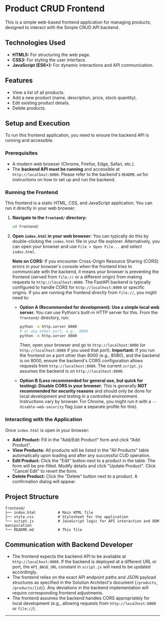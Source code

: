 # Product CRUD Frontend

This is a simple web-based frontend application for managing products, designed to interact with the Simple CRUD API backend.

## Technologies Used

*   **HTML5:** For structuring the web page.
*   **CSS3:** For styling the user interface.
*   **JavaScript (ES6+):** For dynamic interactions and API communication.

## Features

*   View a list of all products.
*   Add a new product (name, description, price, stock quantity).
*   Edit existing product details.
*   Delete products.

## Setup and Execution

To run this frontend application, you need to ensure the backend API is running and accessible.

### Prerequisites

*   A modern web browser (Chrome, Firefox, Edge, Safari, etc.).
*   The **backend API must be running** and accessible at `http://localhost:8000`. Please refer to the backend's `README.md` for instructions on how to set up and run the backend.

### Running the Frontend

This frontend is a static HTML, CSS, and JavaScript application. You can run it directly in your web browser.

1.  **Navigate to the `frontend/` directory:**
    ```bash
    cd frontend/
    ```

2.  **Open `index.html` in your web browser:**
    You can typically do this by double-clicking the `index.html` file in your file explorer.
    Alternatively, you can open your browser and use `File > Open File...` and select `index.html`.

    **Note on CORS:**
    If you encounter Cross-Origin Resource Sharing (CORS) errors in your browser's console when the frontend tries to communicate with the backend, it means your browser is preventing the frontend (served from `file://` or a different origin) from making requests to `http://localhost:8000`.
    The FastAPI backend is typically configured to handle CORS for `http://localhost:8000` or specific origins. If you are running the frontend directly from `file://`, you might need to:
    *   **Option A (Recommended for development): Use a simple local web server.**
        You can use Python's built-in HTTP server for this.
        From the `frontend/` directory, run:
        ```bash
        python -m http.server 8000
        # or any other port, e.g., 8080
        python -m http.server 8080
        ```
        Then, open your browser and go to `http://localhost:8000` (or `http://localhost:8080` if you used that port).
        **Important:** If you run the frontend on a port other than 8000 (e.g., 8080), and the backend is on 8000, ensure the backend's CORS configuration allows requests from `http://localhost:8080`. The current `script.js` assumes the backend is on `http://localhost:8000`.

    *   **Option B (Less recommended for general use, but quick for testing): Disable CORS in your browser.**
        This is generally **NOT recommended for security reasons** and should only be done for local development and testing in a controlled environment. Instructions vary by browser. For Chrome, you might run it with a `--disable-web-security` flag (use a separate profile for this).

### Interacting with the Application

Once `index.html` is open in your browser:

*   **Add Product:** Fill in the "Add/Edit Product" form and click "Add Product".
*   **View Products:** All products will be listed in the "All Products" table automatically upon loading and after any successful CUD operation.
*   **Edit Product:** Click the "Edit" button next to a product in the table. The form will be pre-filled. Modify details and click "Update Product". Click "Cancel Edit" to revert the form.
*   **Delete Product:** Click the "Delete" button next to a product. A confirmation dialog will appear.

## Project Structure

```
frontend/
├── index.html          # Main HTML file
├── style.css           # Stylesheet for the application
└── script.js           # JavaScript logic for API interaction and DOM manipulation
└── README.md           # This file
```

## Communication with Backend Developer

*   The frontend expects the backend API to be available at `http://localhost:8000`. If the backend is deployed at a different URL or port, the `API_BASE_URL` constant in `script.js` will need to be updated accordingly.
*   The frontend relies on the exact API endpoint paths and JSON payload structures as specified in the Solution Architect's document (`/products`, `/products/{id}`). Any deviations in the backend implementation will require corresponding frontend adjustments.
*   The frontend assumes the backend handles CORS appropriately for local development (e.g., allowing requests from `http://localhost:8000` or `file://`).

---
